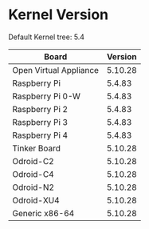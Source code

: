 
# Kernel Version

Default Kernel tree: 5.4

| Board | Version |
|-------|---------|
| Open Virtual Appliance | 5.10.28 |
| Raspberry Pi | 5.4.83 |
| Raspberry Pi 0-W | 5.4.83 |
| Raspberry Pi 2 | 5.4.83 |
| Raspberry Pi 3 | 5.4.83 |
| Raspberry Pi 4 | 5.4.83 |
| Tinker Board | 5.10.28 |
| Odroid-C2 | 5.10.28 |
| Odroid-C4 | 5.10.28 |
| Odroid-N2 | 5.10.28 |
| Odroid-XU4 | 5.10.28 |
| Generic x86-64 | 5.10.28 |
